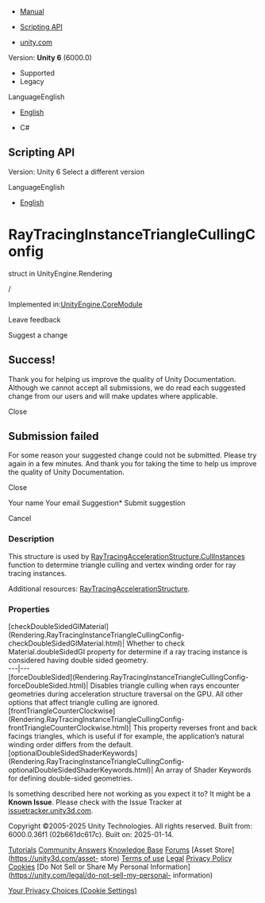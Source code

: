 [ ]()

  * [Manual](../Manual/index.html)
  * [Scripting API](../ScriptReference/index.html)

  * [unity.com](https://unity.com/)

Version: **Unity 6** (6000.0)

  * Supported
  * Legacy

LanguageEnglish

  * [English]()

  * C#

[ ](https://docs.unity3d.com)

## Scripting API

Version: Unity 6 Select a different version

LanguageEnglish

  * [English]()

# RayTracingInstanceTriangleCullingConfig

struct in UnityEngine.Rendering

/

Implemented in:[UnityEngine.CoreModule](UnityEngine.CoreModule.html)

Leave feedback

Suggest a change

## Success!

Thank you for helping us improve the quality of Unity Documentation. Although
we cannot accept all submissions, we do read each suggested change from our
users and will make updates where applicable.

Close

## Submission failed

For some reason your suggested change could not be submitted. Please <a>try
again</a> in a few minutes. And thank you for taking the time to help us
improve the quality of Unity Documentation.

Close

Your name Your email Suggestion* Submit suggestion

Cancel

[ ]()

### Description

This structure is used by
[RayTracingAccelerationStructure.CullInstances](Rendering.RayTracingAccelerationStructure.CullInstances.html)
function to determine triangle culling and vertex winding order for ray
tracing instances.

Additional resources:
[RayTracingAccelerationStructure](Rendering.RayTracingAccelerationStructure.html).

### Properties

[checkDoubleSidedGIMaterial](Rendering.RayTracingInstanceTriangleCullingConfig-
checkDoubleSidedGIMaterial.html)| Whether to check Material.doubleSidedGI
property for determine if a ray tracing instance is considered having double
sided geometry.  
---|---  
[forceDoubleSided](Rendering.RayTracingInstanceTriangleCullingConfig-
forceDoubleSided.html)| Disables triangle culling when rays encounter
geometries during acceleration structure traversal on the GPU. All other
options that affect triangle culling are ignored.  
[frontTriangleCounterClockwise](Rendering.RayTracingInstanceTriangleCullingConfig-
frontTriangleCounterClockwise.html)| This property reverses front and back
facings triangles, which is useful if for example, the application’s natural
winding order differs from the default.  
[optionalDoubleSidedShaderKeywords](Rendering.RayTracingInstanceTriangleCullingConfig-
optionalDoubleSidedShaderKeywords.html)| An array of Shader Keywords for
defining double-sided geometries.  
  
Is something described here not working as you expect it to? It might be a
**Known Issue**. Please check with the Issue Tracker at
[issuetracker.unity3d.com](https://issuetracker.unity3d.com).

Copyright ©2005-2025 Unity Technologies. All rights reserved. Built from:
6000.0.36f1 (02b661dc617c). Built on: 2025-01-14.

[Tutorials](https://unity3d.com/learn) [Community
Answers](https://answers.unity3d.com) [Knowledge
Base](https://support.unity3d.com/hc/en-us)
[Forums](https://forum.unity3d.com) [Asset Store](https://unity3d.com/asset-
store) [Terms of use](https://docs.unity3d.com/Manual/TermsOfUse.html)
[Legal](https://unity.com/legal) [Privacy
Policy](https://unity.com/legal/privacy-policy)
[Cookies](https://unity.com/legal/cookie-policy) [Do Not Sell or Share My
Personal Information](https://unity.com/legal/do-not-sell-my-personal-
information)

[Your Privacy Choices (Cookie Settings)](javascript:void\(0\);)

